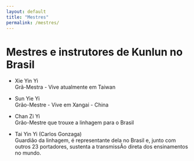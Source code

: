 ```yaml
---
layout: default
title: "Mestres"
permalink: /mestres/
---
```


# Mestres e instrutores de Kunlun no Brasil

- Xie Yin Yi  
  Grã-Mestra - Vive atualmente em Taiwan

- Sun Yie Yi  
  Grão-Mestre - Vive em Xangai - China

- Chan Zi Yi  
  Grão-Mestre que trouxe a linhagem para o Brasil

- Tai Yin Yi (Carlos Gonzaga)  
  Guardião da linhagem, é representante dela no Brasil e, junto com outros 23 portadores, sustenta a transmissÃo direta dos ensinamentos no mundo. 